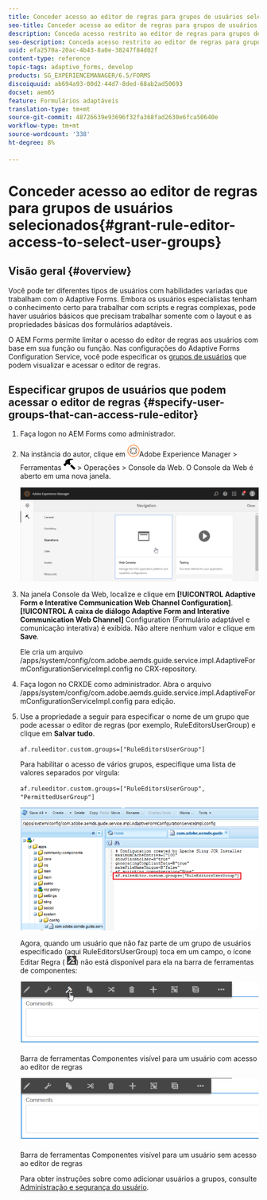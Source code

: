 ```yaml
---
title: Conceder acesso ao editor de regras para grupos de usuários selecionados
seo-title: Conceder acesso ao editor de regras para grupos de usuários selecionados
description: Conceda acesso restrito ao editor de regras para grupos de usuários selecionados.
seo-description: Conceda acesso restrito ao editor de regras para grupos de usuários selecionados.
uuid: efa2570a-20ac-4b43-8a0e-38247f84d02f
content-type: reference
topic-tags: adaptive_forms, develop
products: SG_EXPERIENCEMANAGER/6.5/FORMS
discoiquuid: ab694a93-00d2-44d7-8ded-68ab2ad50693
docset: aem65
feature: Formulários adaptáveis
translation-type: tm+mt
source-git-commit: 48726639e93696f32fa368fad2630e6fca50640e
workflow-type: tm+mt
source-wordcount: '338'
ht-degree: 8%

---
```



# Conceder acesso ao editor de regras para grupos de usuários selecionados{#grant-rule-editor-access-to-select-user-groups}

## Visão geral {#overview}

Você pode ter diferentes tipos de usuários com habilidades variadas que trabalham com o Adaptive Forms. Embora os usuários especialistas tenham o conhecimento certo para trabalhar com scripts e regras complexas, pode haver usuários básicos que precisam trabalhar somente com o layout e as propriedades básicas dos formulários adaptáveis.

O AEM Forms permite limitar o acesso do editor de regras aos usuários com base em sua função ou função. Nas configurações do Adaptive Forms Configuration Service, você pode especificar os [grupos de usuários](/help/sites-administering/security.md) que podem visualizar e acessar o editor de regras.

## Especificar grupos de usuários que podem acessar o editor de regras {#specify-user-groups-that-can-access-rule-editor}

1. Faça logon no AEM Forms como administrador.
1. Na instância do autor, clique em ![adobeexperiencemanager](assets/adobeexperiencemanager.png)Adobe Experience Manager > Ferramentas ![martelo](assets/hammer.png) > Operações > Console da Web. O Console da Web é aberto em uma nova janela.

   ![1-2](assets/1-2.png)

1. Na janela Console da Web, localize e clique em **[!UICONTROL Adaptive Form e Interative Communication Web Channel Configuration]**. **[!UICONTROL A caixa de diálogo Adaptive Form and Interative Communication Web Channel]** Configuration (Formulário adaptável e comunicação interativa) é exibida. Não altere nenhum valor e clique em **Save**.

   Ele cria um arquivo /apps/system/config/com.adobe.aemds.guide.service.impl.AdaptiveFormConfigurationServiceImpl.config no CRX-repository.

1. Faça logon no CRXDE como administrador. Abra o arquivo /apps/system/config/com.adobe.aemds.guide.service.impl.AdaptiveFormConfigurationServiceImpl.config para edição.
1. Use a propriedade a seguir para especificar o nome de um grupo que pode acessar o editor de regras (por exemplo, RuleEditorsUserGroup) e clique em **Salvar tudo**.

   `af.ruleeditor.custom.groups=["RuleEditorsUserGroup"]`

   Para habilitar o acesso de vários grupos, especifique uma lista de valores separados por vírgula:

   `af.ruleeditor.custom.groups=["RuleEditorsUserGroup", "PermittedUserGroup"]`

   ![Criar usuário](assets/create_user_new.png)

   Agora, quando um usuário que não faz parte de um grupo de usuários especificado (aqui RuleEditorsUserGroup) toca em um campo, o ícone Editar Regra ( ![edit-rules1](assets/edit-rules1.png)) não está disponível para ela na barra de ferramentas de componentes:

   ![componentstoolbarwithre](assets/componentstoolbarwithre.png)

   Barra de ferramentas Componentes visível para um usuário com acesso ao editor de regras

   ![componentstoolbarwithultre](assets/componentstoolbarwithoutre.png)

   Barra de ferramentas Componentes visível para um usuário sem acesso ao editor de regras

   Para obter instruções sobre como adicionar usuários a grupos, consulte [Administração e segurança do usuário](/help/sites-administering/security.md).

